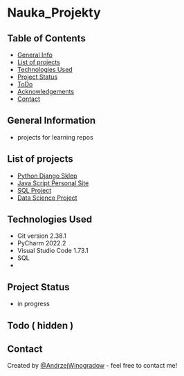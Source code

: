 # Nauka_Projekty

## Table of Contents
* [General Info](#general-information)
* [List of projects](#list-of-projects)
* [Technologies Used](#technologies-used) <!--  * [Features](#features) * [Screenshots](#screenshots) * [Setup](#setup) * [Usage](#usage) -->
* [Project Status](#project-status) <!-- * [Room for Improvement](#room-for-improvement) -->
* [ToDo](#todo)
* [Acknowledgements](#acknowledgements)
* [Contact](#contact) <!-- * [License](#license) -->


## General Information

- projects for learning repos


## List of projects

- [Python Django Sklep](https://andrzejwinogradow.github.io/Nauka_Projekty/Nauka_Django_Sklep/)
- [Java Script Personal Site](https://andrzejwinogradow.github.io/Nauka_Projekty/Nauka_JS_Personal/)
- [SQL Project](https://andrzejwinogradow.github.io/Nauka_Projekty/Nauka_SQL_Projekt/)
- [Data Science Project](https://andrzejwinogradow.github.io/Nauka_Projekty/Nauka_DataScience_Projekt/)


## Technologies Used

- Git version 2.38.1
- PyCharm 2022.2
- Visual Studio Code 1.73.1
- SQL
- 


<!-- ## Features
List the ready features here:
- Awesome feature 1
- Awesome feature 2
- Awesome feature 3... -->


<!--  ## Screenshots
![Example screenshot](./img/screenshot.png) -->
<!-- If you have screenshots you'd like to share, include them here... -->


<!--  ## Setup
What are the project requirements/dependencies? Where are they listed? A requirements.txt or a Pipfile.lock file perhaps? Where is it located?

Proceed to describe how to install / setup one's local environment / get started with the project.
-->

<!--  ## Usage
How does one go about using it?
Provide various use cases and code examples here.

`write-your-code-here`
-->

## Project Status

- in progress 

<!--  ## Room for Improvement
Include areas you believe need improvement / could be improved. Also add TODOs for future development.

Room for improvement:
- Improvement to be done 1
- Improvement to be done 2-->

## Todo ( hidden )
<!-- 
- Programming languages:
  - TypeScript
  - Shell(Bash)???
  - Rust
- Web Frameworks:
  - React
  - Express
  - Next.js
  - Vite
- CMS: 
  - Wordpress
  - Notion
  - Worpress ( Headless )
  - Contenful
  - Strapi
  - Sanity
- testowanie automatyczne:
  - selenium
- API
 
- projects 
  

## Acknowledgements

 
-->

## Contact
Created by [@AndrzejWinogradow](https://github.com/AndrzejWinogradow) - feel free to contact me!
